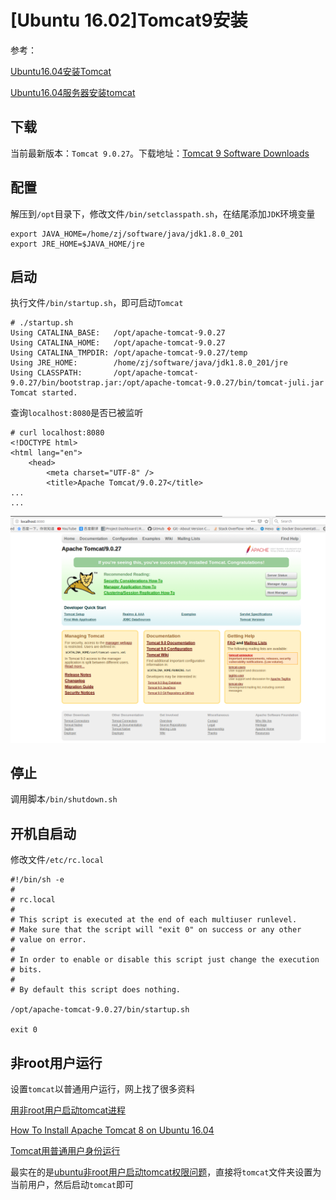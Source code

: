 
# [Ubuntu 16.02]Tomcat9安装

参考：

[Ubuntu16.04安装Tomcat](https://blog.csdn.net/ItJavawfc/article/details/87370956)

[Ubuntu16.04服务器安装tomcat](https://blog.csdn.net/Shezzer/article/details/84074133)

## 下载

当前最新版本：`Tomcat 9.0.27`。下载地址：[Tomcat 9 Software Downloads](https://tomcat.apache.org/download-90.cgi)

## 配置

解压到`/opt`目录下，修改文件`/bin/setclasspath.sh`，在结尾添加`JDK`环境变量

```
export JAVA_HOME=/home/zj/software/java/jdk1.8.0_201
export JRE_HOME=$JAVA_HOME/jre
```

## 启动

执行文件`/bin/startup.sh`，即可启动`Tomcat`

```
# ./startup.sh 
Using CATALINA_BASE:   /opt/apache-tomcat-9.0.27
Using CATALINA_HOME:   /opt/apache-tomcat-9.0.27
Using CATALINA_TMPDIR: /opt/apache-tomcat-9.0.27/temp
Using JRE_HOME:        /home/zj/software/java/jdk1.8.0_201/jre
Using CLASSPATH:       /opt/apache-tomcat-9.0.27/bin/bootstrap.jar:/opt/apache-tomcat-9.0.27/bin/tomcat-juli.jar
Tomcat started.
```

查询`localhost:8080`是否已被监听

```
# curl localhost:8080
<!DOCTYPE html>
<html lang="en">
    <head>
        <meta charset="UTF-8" />
        <title>Apache Tomcat/9.0.27</title>
...
...
```

![](./imgs/tomcat-8080.png)

## 停止

调用脚本`/bin/shutdown.sh`

## 开机自启动

修改文件`/etc/rc.local`

```
#!/bin/sh -e
#
# rc.local
#
# This script is executed at the end of each multiuser runlevel.
# Make sure that the script will "exit 0" on success or any other
# value on error.
#
# In order to enable or disable this script just change the execution
# bits.
#
# By default this script does nothing.

/opt/apache-tomcat-9.0.27/bin/startup.sh

exit 0
```

## 非root用户运行

设置`tomcat`以普通用户运行，网上找了很多资料

[用非root用户启动tomcat进程](https://rorschachchan.github.io/2018/04/18/%E4%BD%BF%E7%94%A8%E6%99%AE%E9%80%9A%E7%94%A8%E6%88%B7%E5%90%AF%E5%8A%A8tomcat/)

[How To Install Apache Tomcat 8 on Ubuntu 16.04](https://www.digitalocean.com/community/tutorials/how-to-install-apache-tomcat-8-on-ubuntu-16-04)

[Tomcat用普通用户身份运行](http://www.zhengdazhi.com/archives/1382)

最实在的是[ubuntu非root用户启动tomcat权限问题](https://blog.csdn.net/qq_26012495/article/details/86220563)，直接将`tomcat`文件夹设置为当前用户，然后启动`tomcat`即可